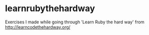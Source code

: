 learnrubythehardway
===================

Exercises I made while going through 'Learn Ruby the hard way' from http://learncodethehardway.org/
